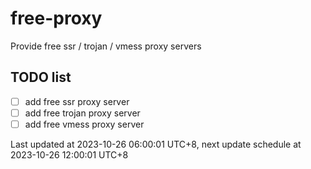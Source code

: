 
# free-proxy
Provide free ssr / trojan / vmess proxy servers


## TODO list
- [ ] add free ssr proxy server
- [ ] add free trojan proxy server
- [ ] add free vmess proxy server

Last updated at 2023-10-26 06:00:01 UTC+8, next update schedule at 2023-10-26 12:00:01 UTC+8

